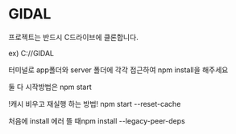 # GIDAL

프로젝트는 반드시 C드라이브에 클론합니다.

ex) C://GIDAL


터미널로 app폴더와 server 폴더에 각각 접근하여 npm install을 해주세요

둘 다 시작방법은 npm start


!캐시 비우고 재실행 하는 방법!
npm start --reset-cache

처음에 install 에러 뜰 때npm install --legacy-peer-deps
